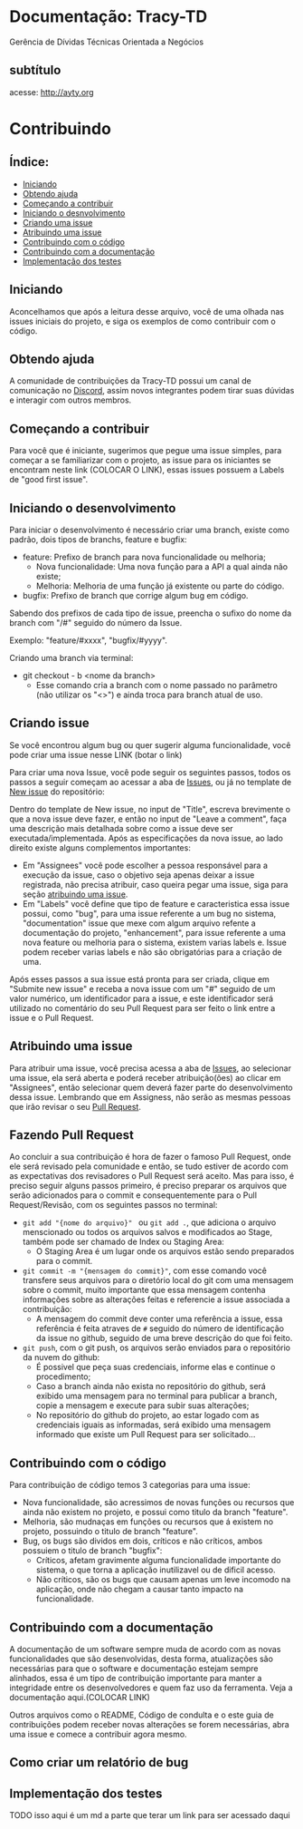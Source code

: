 # Documentação: Tracy-TD

Gerência de Dívidas Técnicas Orientada a Negócios

## subtítulo
acesse: http://ayty.org

# Contribuindo

## Índice:
- [Iniciando](#iniciando)
- [Obtendo ajuda](#obtendo-ajuda)
- [Começando a contribuir](#comeando-a-contribuir)
- [Iniciando o desnvolvimento](#iniciando-o-desenvolvimento)
- [Criando uma issue](#criando-issue)
- [Atribuindo uma issue](#atribuindo-uma-issue)
- [Contribuindo com o código](#contribuindo-com-o-cdigo)
- [Contribuindo com a documentação](#contribuindo-com-a-documentao)
- [Implementação dos testes](#implementao-dos-testes)

## Iniciando

Aconcelhamos que após a leitura desse arquivo, você de uma olhada nas issues iniciais do projeto, e siga os exemplos de 
como contribuir com o código.

## Obtendo ajuda

A comunidade de contribuições da Tracy-TD possui um canal de comunicação no [Discord](https://discord.gg/AwaqbGPRkd), assim 
novos integrantes podem tirar suas dúvidas e interagir com outros membros.

## Começando a contribuir

Para você que é iniciante, sugerimos que pegue uma issue simples, para começar a se familiarizar com o projeto, as issue 
para os iniciantes se encontram neste link (COLOCAR O LINK), essas issues possuem a Labels de "good first issue".

## Iniciando o desenvolvimento

Para iniciar o desenvolvimento é necessário criar uma branch, existe como padrão,
dois tipos de branchs,  feature e bugfix:

- feature: Prefixo de branch para nova funcionalidade ou melhoria;
  - Nova funcionalidade: Uma nova função para a API a qual ainda não existe;
  - Melhoria: Melhoria de uma função já existente ou parte do código.
- bugfix: Prefixo de branch que corrige algum bug em código.

Sabendo dos prefixos de cada tipo de issue, preencha o sufixo do nome da branch
com "/#" seguido do número da Issue.

Exemplo: "feature/#xxxx", "bugfix/#yyyy".

Criando uma branch via terminal: 
- git checkout - b \<nome da branch>
  - Esse comando cria a branch com o nome passado no parâmetro (não utilizar os "<>") e ainda troca para branch atual de uso.

## Criando issue

Se você encontrou algum bug ou quer sugerir alguma funcionalidade, você pode criar uma issue nesse LINK (botar o link)

Para criar uma nova Issue, você pode seguir os seguintes passos, todos os passos a seguir começam ao acessar a aba de 
[Issues](https://github.com/rodrigor/tracy-api/issues), ou já no template de [New issue](https://github.com/rodrigor/tracy-api/issues/new) do repositório:

Dentro do template de New issue, no input de "Title", escreva brevimente o que a nova issue deve fazer, e então no input 
de "Leave a comment", faça uma descrição mais detalhada sobre como a issue deve ser executada/implementada. Após as especificações 
da nova issue, ao lado direito existe alguns complementos importantes:
- Em "Assignees" você pode escolher a pessoa responsável para a execução da issue, caso o objetivo seja apenas deixar a issue registrada, não precisa atribuir, caso queira pegar uma issue, siga para seção [atribuindo uma issue](#atribuindo-uma-issue).
- Em "Labels" você define que tipo de feature e caracteristica essa issue possui, como "bug", para uma issue referente a um bug no sistema, "documentation" issue que mexe com algum arquivo refente a documentação do projeto, "enhancement", para issue referente a uma nova feature ou melhoria para o sistema, existem varias labels e. Issue podem receber varias labels e não são obrigatórias para a criação de uma.

Após esses passos a sua issue está pronta para ser criada, clique em "Submite new issue" e receba a nova issue com um "#" seguido de um valor numérico, um identificador para a issue, e este identificador será utilizado no comentário do seu Pull Request para ser feito o link entre a issue e o Pull Request.

## Atribuindo uma issue

Para atribuir uma issue, você precisa acessa a aba de [Issues](https://github.com/rodrigor/tracy-api/issues), ao selecionar uma issue, 
ela será aberta e poderá receber atribuição(ões) ao clicar em "Assignees", então selecionar quem deverá fazer parte do desenvolvimento dessa issue. 
Lembrando que em Assigness, não serão as mesmas pessoas que irão revisar o seu [Pull Request](#fazendo-pull-request).

## Fazendo Pull Request

Ao concluir a sua contribuição é hora de fazer o famoso Pull Request, onde ele será revisado pela comunidade e então, 
se tudo estiver de acordo com as expectativas dos revisadores o Pull Request será aceito. Mas para isso, é preciso seguir alguns passos 
primeiro, é preciso preparar os arquivos que serão adicionados para o commit e consequentemente para o Pull Request/Revisão, com os seguintes passos no terminal:

- ```git add "{nome do arquivo}" ``` ou ```git add .```, que adiciona o arquivo menscionado ou todos os arquivos salvos e 
modificados ao Stage, também pode ser chamado de Index ou Staging Area:
  - O Staging Area é um lugar onde os arquivos estão sendo preparados para o commit.
- ```git commit -m "{mensagem do commit}"```, com esse comando você transfere seus arquivos para o diretório local do git com uma mensagem sobre o commit, muito importante que essa mensagem contenha informações sobre as alterações feitas e referencie a issue associada a contribuição:
  - A mensagem do commit deve conter uma referência a issue, essa referência é feita atraves de ```#``` seguido do número de 
identificação da issue no github, seguido de uma breve descrição do que foi feito.
- ```git push```, com o git push, os arquivos serão enviados para o repositório da nuvem do github:
  - É possivel que peça suas credenciais, informe elas e continue o procedimento;
  - Caso a branch ainda não exista no repositório do github, será exibido uma mensagem para no terminal para publicar a branch, 
copie a mensagem e execute para subir suas alterações;
  - No repositório do github do projeto, ao estar logado com as credenciais iguais as informadas, será exibido uma mensagem informado que 
existe um Pull Request para ser solicitado...

## Contribuindo com o código

Para contribuição de código temos 3 categorias para uma issue:
- Nova funcionalidade, são acressimos de novas funções ou recursos que ainda não existem no projeto, e possui como titulo da branch "feature".
- Melhoria, são mudnaças em funções ou recursos que á existem no projeto, possuindo o titulo de branch "feature".
- Bug, os bugs são dividos em dois, críticos e não críticos, ambos possuiem o titulo de branch "bugfix":
  - Críticos, afetam gravimente alguma funcionalidade importante do sistema, o que torna a aplicação inutilizavel ou de dificil acesso.
  - Não críticos, são os bugs que causam apenas um leve incomodo na aplicação, onde não chegam a causar tanto impacto na funcionalidade.

## Contribuindo com a documentação

A documentação de um software sempre muda de acordo com as novas funcionalidades que são desenvolvidas, desta forma, 
atualizações são necessárias para que o software e documentação estejam sempre alinhados, essa é um tipo de contribuição 
importante para manter a integridade entre os desenvolvedores e quem faz uso da ferramenta. Veja a documentação aqui.(COLOCAR LINK)

Outros arquivos como o README, Código de condulta e o este guia de contribuições podem receber novas alterações se forem 
necessárias, abra uma issue e comece a contribuir agora mesmo.

## Como criar um relatório de bug

## Implementação dos testes

TODO isso aqui é um md a parte que terar um link para ser acessado daqui
